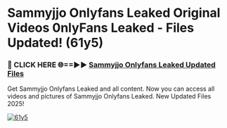 # Sammyjjo Onlyfans Leaked Original Videos 0nlyFans Leaked - Files Updated! (61y5)

<h3>🔴 CLICK HERE 🌐==►► <a href="https://tinyurl.com/2jnfzry5" rel="nofollow">Sammyjjo Onlyfans Leaked Updated Files</a></h3>

Get Sammyjjo Onlyfans Leaked and all content. Now you can access all videos and pictures of Sammyjjo Onlyfans Leaked. New Updated Files 2025!

[![61y5](https://i.imgur.com/GyGTBgg.gif)](https://tinyurl.com/2jnfzry5)
